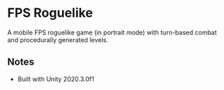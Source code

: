 # FPS Roguelike
A mobile FPS roguelike game (in portrait mode) with turn-based combat and procedurally generated levels.

## Notes
- Built with Unity 2020.3.0f1
